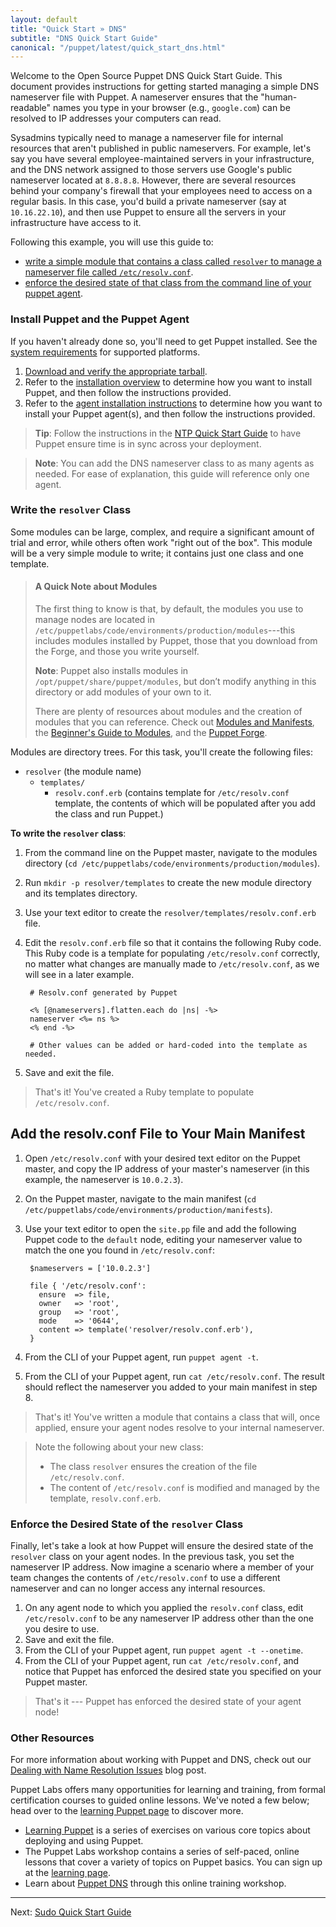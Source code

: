 ```yaml
---
layout: default
title: "Quick Start » DNS"
subtitle: "DNS Quick Start Guide"
canonical: "/puppet/latest/quick_start_dns.html"
---
```


[downloads]: http://info.puppetlabs.com/download-pe.html
[sys_req]: ./install_system_requirements.html
[agent_install]: ./install_agents.html
[install_overview]: ./install_basic.html

Welcome to the Open Source Puppet DNS Quick Start Guide. This document provides instructions for getting started managing a simple DNS nameserver file with Puppet. A nameserver ensures that the "human-readable" names you type in your browser (e.g., `google.com`) can be resolved to IP addresses your computers can read.

Sysadmins typically need to manage a nameserver file for internal resources that aren't published in public nameservers. For example, let's say you have several employee-maintained servers in your infrastructure, and the DNS network assigned to those servers use Google's public nameserver located at `8.8.8.8`. However, there are several resources behind your company's firewall that your employees need to access on a regular basis. In this case, you'd build a private nameserver (say at `10.16.22.10`), and then use Puppet to ensure all the servers in your infrastructure have access to it.

Following this example, you will use this guide to:

* [write a simple module that contains a class called `resolver` to manage a nameserver file called `/etc/resolv.conf`](#write-the-resolver-class).
* [enforce the desired state of that class from the command line of your puppet agent](#enforce-the-desired-state-of-the-resolver-class).

### Install Puppet and the Puppet Agent

If you haven't already done so, you'll need to get Puppet installed. See the [system requirements][sys_req] for supported platforms.

1. [Download and verify the appropriate tarball][downloads].
2. Refer to the [installation overview][install_overview] to determine how you want to install Puppet, and then follow the instructions provided.
3. Refer to the [agent installation instructions][agent_install] to determine how you want to install your Puppet agent(s), and then follow the instructions provided.

>**Tip**: Follow the instructions in the [NTP Quick Start Guide](./quick_start_ntp.html) to have Puppet ensure time is in sync across your deployment.

>**Note**: You can add the DNS nameserver class to as many agents as needed. For ease of explanation, this guide will reference only one agent.

### Write the `resolver` Class

Some modules can be large, complex, and require a significant amount of trial and error, while others often work "right out of the box". This module will be a very simple module to write; it contains just one class and one template.

> #### A Quick Note about Modules
>
>The first thing to know is that, by default, the modules you use to manage nodes are located in `/etc/puppetlabs/code/environments/production/modules`---this includes modules installed by Puppet, those that you download from the Forge, and those you write yourself.
>
>**Note**: Puppet also installs modules in `/opt/puppet/share/puppet/modules`, but don’t modify anything in this directory or add modules of your own to it.
>
>There are plenty of resources about modules and the creation of modules that you can reference. Check out [Modules and Manifests](./puppet_modules_manifests.html), the [Beginner's Guide to Modules](/guides/module_guides/bgtm.html), and the [Puppet Forge](https://forge.puppetlabs.com/).

Modules are directory trees. For this task, you'll create the following files:

 - `resolver` (the module name)
   - `templates/`
      - `resolv.conf.erb` (contains template for `/etc/resolv.conf` template, the contents of which will be populated after you add the class and run Puppet.)

**To write the `resolver` class**:

1. From the command line on the Puppet master, navigate to the modules directory (`cd /etc/puppetlabs/code/environments/production/modules`).

2. Run `mkdir -p resolver/templates` to create the new module directory and its templates directory.

3. Use your text editor to create the `resolver/templates/resolv.conf.erb` file.

4. Edit the `resolv.conf.erb` file so that it contains the following Ruby code. This Ruby code is a template for populating `/etc/resolv.conf` correctly, no matter what changes are manually made to `/etc/resolv.conf`, as we will see in a later example.

        # Resolv.conf generated by Puppet

        <% [@nameservers].flatten.each do |ns| -%>
        nameserver <%= ns %>
        <% end -%>

        # Other values can be added or hard-coded into the template as needed.

5. Save and exit the file.

> That's it! You've created a Ruby template to populate `/etc/resolv.conf`.

## Add the resolv.conf File to Your Main Manifest

1. Open `/etc/resolv.conf` with your desired text editor on the Puppet master, and copy the IP address of your master's nameserver (in this example, the nameserver is `10.0.2.3`).

2. On the Puppet master, navigate to the main manifest (`cd /etc/puppetlabs/code/environments/production/manifests`).
3. Use your text editor to open the `site.pp` file and add the following Puppet code to the `default` node, editing your nameserver value to match the one you found in `/etc/resolv.conf`:

        $nameservers = ['10.0.2.3']
        
        file { '/etc/resolv.conf':
          ensure  => file,
          owner   => 'root',
          group   => 'root',
          mode    => '0644',
          content => template('resolver/resolv.conf.erb'),
        }
      
4. From the CLI of your Puppet agent, run `puppet agent -t`.
5. From the CLI of your Puppet agent, run `cat /etc/resolv.conf`. The result should reflect the nameserver you added to your main manifest in step 8.

> That's it! You've written a module that contains a class that will, once applied, ensure your agent nodes resolve to your internal nameserver. 

> Note the following about your new class:
>
> * The class `resolver` ensures the creation of the file `/etc/resolv.conf`.
> * The content of `/etc/resolv.conf` is modified and managed by the template, `resolv.conf.erb`. 

### Enforce the Desired State of the `resolver` Class

Finally, let's take a look at how Puppet will ensure the desired state of the `resolver` class on your agent nodes. In the previous task, you set the nameserver IP address. Now imagine a scenario where a member of your team changes the contents of `/etc/resolv.conf` to use a different nameserver and can no longer access any internal resources.

1. On any agent node to which you applied the `resolv.conf` class, edit `/etc/resolv.conf` to be any  nameserver IP address other than the one you desire to use.
2. Save and exit the file.
3. From the CLI of your Puppet agent, run `puppet agent -t --onetime`.
4. From the CLI of your Puppet agent, run `cat /etc/resolv.conf`, and notice that Puppet has enforced the desired state you specified on your Puppet master.

> That's it --- Puppet has enforced the desired state of your agent node!

### Other Resources

For more information about working with Puppet and DNS, check out our [Dealing with Name Resolution Issues](http://puppetlabs.com/blog/resolving-dns-issues) blog post.

Puppet Labs offers many opportunities for learning and training, from formal certification courses to guided online lessons. We've noted a few below; head over to the [learning Puppet page](https://puppetlabs.com/learn) to discover more.

* [Learning Puppet](http://docs.puppetlabs.com/learning/) is a series of exercises on various core topics about deploying and using Puppet.
* The Puppet Labs workshop contains a series of self-paced, online lessons that cover a variety of topics on Puppet basics. You can sign up at the [learning page](https://puppetlabs.com/learn).
* Learn about [Puppet DNS](https://puppetlabs.com/learn/puppet-dns) through this online training workshop.

----------

Next: [Sudo Quick Start Guide](./quick_start_sudo.html)
